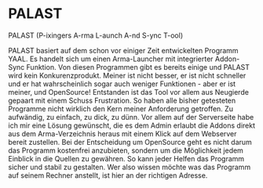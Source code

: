 PALAST
======================

PALAST (P-ixingers A-rma L-aunch A-nd S-ync T-ool)

PALAST basiert auf dem schon vor einiger Zeit entwickelten Programm YAAL. 
Es handelt sich um einen Arma-Launcher mit integrierter Addon-Sync Funktion. Von diesen Programmen gibt es bereits einige und PALAST wird kein Konkurenzprodukt. Meiner ist nicht besser, er ist nicht schneller und er hat wahrscheinlich sogar auch weniger Funktionen - aber er ist meiner, und OpenSource! Entstanden ist das Tool vor allem aus Neugierde gepaart mit einem Schuss Frustration. So haben alle bisher getesteten Programme nicht wirklich den Kern meiner Anforderung getroffen. Zu aufwändig, zu einfach, zu dick, zu dünn. Vor allem auf der Serverseite habe ich mir eine Lösung gewünscht, die es dem Admin erlaubt die Addons direkt aus dem Arma-Verzeichnis heraus mit einem Klick auf dem Webserver bereit zustellen. Bei der Entscheidung um OpenSource geht es nicht darum das Programm kostenfrei anzubieten, sondern um die Möglichkeit jedem Einblick in die Quellen zu gewähren. So kann jeder Helfen das Programm sicher und stabil zu gestalten. Wer also wissen möchte was das Programm auf seinem Rechner anstellt, ist hier an der richtigen Adresse. 
